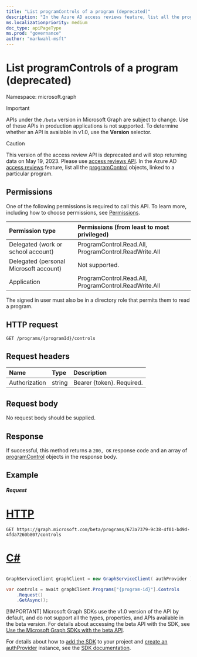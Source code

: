```yaml
---
title: "List programControls of a program (deprecated)"
description: "In the Azure AD access reviews feature, list all the programControl objects, linked to a particular program."
ms.localizationpriority: medium
doc_type: apiPageType
ms.prod: "governance"
author: "markwahl-msft"
---
```


# List programControls of a program (deprecated)

Namespace: microsoft.graph

> [!IMPORTANT]
> APIs under the `/beta` version in Microsoft Graph are subject to change. Use of these APIs in production applications is not supported. To determine whether an API is available in v1.0, use the **Version** selector.

>[!CAUTION]
>This version of the access review API is deprecated and will stop returning data on May 19, 2023. Please use [access reviews API](/graph/api/resources/accessreviewsv2-overview?view=graph-rest-beta&preserve-view=true).
In the Azure AD [access reviews](../resources/accessreviews-root.md) feature, list all the [programControl](../resources/programcontrol.md) objects, linked to a particular program.
## Permissions
One of the following permissions is required to call this API. To learn more, including how to choose permissions, see [Permissions](/graph/permissions-reference).

|Permission type                        | Permissions (from least to most privileged)              |
|:--------------------------------------|:---------------------------------------------------------|
|Delegated (work or school account)     | ProgramControl.Read.All, ProgramControl.ReadWrite.All  |
|Delegated (personal Microsoft account) | Not supported. |
|Application                            | ProgramControl.Read.All, ProgramControl.ReadWrite.All  |

 The signed in user must also be in a directory role that permits them to read a program.

## HTTP request
<!-- { "blockType": "ignored" } -->
```http
GET /programs/{programId}/controls
```
## Request headers
| Name         | Type        | Description |
|:-------------|:------------|:------------|
| Authorization | string | Bearer \{token\}. Required. |

## Request body
No request body should be supplied.

## Response
If successful, this method returns a `200, OK` response code and an array of [programControl](../resources/programcontrol.md) objects in the response body.

## Example
##### Request


# [HTTP](#tab/http)
<!-- {
  "blockType": "request",
  "name": "get_programControl_from_program"
}-->
```msgraph-interactive
GET https://graph.microsoft.com/beta/programs/673a7379-9c38-4f01-bd9d-4fda7260b807/controls
```

# [C#](#tab/csharp)

```csharp

GraphServiceClient graphClient = new GraphServiceClient( authProvider );

var controls = await graphClient.Programs["{program-id}"].Controls
	.Request()
	.GetAsync();

```


 [!IMPORTANT]
 Microsoft Graph SDKs use the v1.0 version of the API by default, and do not support all the types, properties, and APIs available in the beta version. For details about accessing the beta API with the SDK, see [Use the Microsoft Graph SDKs with the beta API](/graph/sdks/use-beta).

 For details about how to [add the SDK](/graph/sdks/sdk-installation) to your project and [create an authProvider](/graph/sdks/choose-authentication-providers) instance, see the [SDK documentation](/graph/sdks/sdks-overview).

